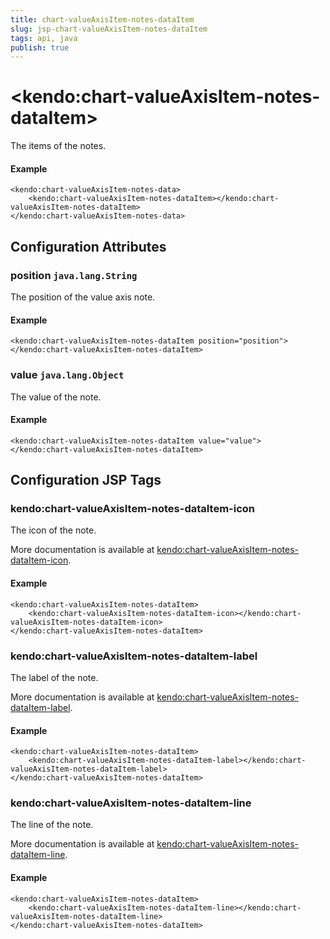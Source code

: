 ```yaml
---
title: chart-valueAxisItem-notes-dataItem
slug: jsp-chart-valueAxisItem-notes-dataItem
tags: api, java
publish: true
---
```


# \<kendo:chart-valueAxisItem-notes-dataItem\>

The items of the notes.

#### Example
    <kendo:chart-valueAxisItem-notes-data>
        <kendo:chart-valueAxisItem-notes-dataItem></kendo:chart-valueAxisItem-notes-dataItem>
    </kendo:chart-valueAxisItem-notes-data>

## Configuration Attributes

### position `java.lang.String`

The position of the value axis note.

#### Example
    <kendo:chart-valueAxisItem-notes-dataItem position="position">
    </kendo:chart-valueAxisItem-notes-dataItem>

### value `java.lang.Object`

The value of the note.

#### Example
    <kendo:chart-valueAxisItem-notes-dataItem value="value">
    </kendo:chart-valueAxisItem-notes-dataItem>


##  Configuration JSP Tags

### kendo:chart-valueAxisItem-notes-dataItem-icon

The icon of the note.

More documentation is available at [kendo:chart-valueAxisItem-notes-dataItem-icon](/api/wrappers/jsp/chart/valueaxisitem-notes-dataitem-icon).

#### Example

    <kendo:chart-valueAxisItem-notes-dataItem>
        <kendo:chart-valueAxisItem-notes-dataItem-icon></kendo:chart-valueAxisItem-notes-dataItem-icon>
    </kendo:chart-valueAxisItem-notes-dataItem>

### kendo:chart-valueAxisItem-notes-dataItem-label

The label of the note.

More documentation is available at [kendo:chart-valueAxisItem-notes-dataItem-label](/api/wrappers/jsp/chart/valueaxisitem-notes-dataitem-label).

#### Example

    <kendo:chart-valueAxisItem-notes-dataItem>
        <kendo:chart-valueAxisItem-notes-dataItem-label></kendo:chart-valueAxisItem-notes-dataItem-label>
    </kendo:chart-valueAxisItem-notes-dataItem>

### kendo:chart-valueAxisItem-notes-dataItem-line

The line of the note.

More documentation is available at [kendo:chart-valueAxisItem-notes-dataItem-line](/api/wrappers/jsp/chart/valueaxisitem-notes-dataitem-line).

#### Example

    <kendo:chart-valueAxisItem-notes-dataItem>
        <kendo:chart-valueAxisItem-notes-dataItem-line></kendo:chart-valueAxisItem-notes-dataItem-line>
    </kendo:chart-valueAxisItem-notes-dataItem>

